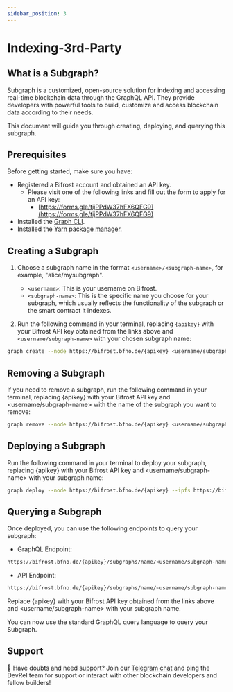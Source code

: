 ```yaml
---
sidebar_position: 3
---
```

# Indexing-3rd-Party 

## What is a Subgraph?
Subgraph is a customized, open-source solution for indexing and accessing real-time blockchain data through the GraphQL API. They provide developers with powerful tools to build, customize and access blockchain data according to their needs.

This document will guide you through creating, deploying, and querying this subgraph.

## Prerequisites

Before getting started, make sure you have:

- Registered a Bifrost account and obtained an API key.
  - Please visit one of the following links and fill out the form to apply for an API key:
    - [https://forms.gle/tijPPdW37hFX6QFG9](https://forms.gle/tijPPdW37hFX6QFG9)
- Installed the [Graph CLI](https://github.com/graphprotocol/graph-cli).
- Installed the [Yarn package manager](https://yarnpkg.com/).

## Creating a Subgraph

1. Choose a subgraph name in the format `<username>/<subgraph-name>`, for example, "alice/mysubgraph".
   - `<username>`: This is your username on Bifrost.
   - `<subgraph-name>`: This is the specific name you choose for your subgraph, which usually reflects the functionality of the subgraph or the smart contract it indexes.

2. Run the following command in your terminal, replacing `{apikey}` with your Bifrost API key obtained from the links above and `<username/subgraph-name>` with your chosen subgraph name:

```bash
graph create --node https://bifrost.bfno.de/{apikey} <username/subgraph-name>
```

## Removing a Subgraph

If you need to remove a subgraph, run the following command in your terminal, replacing {apikey} with your Bifrost API key and <username/subgraph-name> with the name of the subgraph you want to remove:

```bash
graph remove --node https://bifrost.bfno.de/{apikey} <username/subgraph-name>
```

## Deploying a Subgraph

Run the following command in your terminal to deploy your subgraph, replacing {apikey} with your Bifrost API key and <username/subgraph-name> with your subgraph name:

```bash
graph deploy --node https://bifrost.bfno.de/{apikey} --ipfs https://bifrost.bfno.de <username/subgraph-name>
```

## Querying a Subgraph

Once deployed, you can use the following endpoints to query your subgraph:

- GraphQL Endpoint:

```bash
https://bifrost.bfno.de/{apikey}/subgraphs/name/<username/subgraph-name>/graphql
```

- API Endpoint:

```bash 
https://bifrost.bfno.de/{apikey}/subgraphs/name/<username/subgraph-name>
```

Replace {apikey} with your Bifrost API key obtained from the links above and <username/subgraph-name> with your subgraph name.

You can now use the standard GraphQL query language to query your Subgraph.

## Support

🛑 Have doubts and need support? Join our [Telegram chat](https://t.me/+5yyFiu9D9OozMjhl) and ping the DevRel team for support or interact with other blockchain developers and fellow builders!
